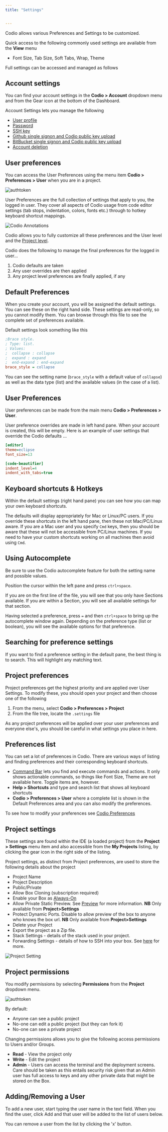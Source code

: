 ```yaml
---
title: "Settings"


---
```


Codio allows various Preferences and Settings to be customized.

Quick access to the following commonly used settings are available from the **View** menu

- Font Size, Tab Size, Soft Tabs, Wrap, Theme

Full settings can be accessed and managed as follows

## Account settings
You can find your account settings in the **Codio > Account** dropdown menu and from the Gear icon at the bottom of the Dashboard.

Account Settings lets you manage the following

- [User profile](/dashboard/account/general/)
- [Password](/dashboard/account/forgotpassword/)
- [SSH key](/dashboard/account/publickey)
- [Github single signon and Codio public key upload](/dashboard/account/github)
- [BitBucket single signon and Codio public key upload](/dashboard/account/bitbucket)
- [Account deletion](/dashboard/account/delete)

## User preferences
You can access the User Preferences using the menu item **Codio > Preferences > User** when you are in a project.

![authtoken](/img/prefs-menu.png)

User Preferences are the full collection of settings that apply to you, the logged in user. They cover all aspects of Codio usage from code editor settings (tab stops, indentation, colors, fonts etc.) through to hotkey keyboard shortcut mappings.

![Codio Annotations](/img/prefs-user.png)


Codio allows you to fully customize all these preferences and the User level and the [Project level](/ide/customization/project-prefs).

Codio does the following to manage the final preferences for the logged in user...

1. Codio defaults are taken
2. Any user overrides are then applied
3. Any project level preferences are finally applied, if any

## Default Preferences
When you create your account, you will be assigned the default settings. You can see these on the right hand side. These settings are read-only, so you cannot modify them. You can browse through this file to see the complete set of preferences available.

Default settings look something like this

```ini
;Brace style.
; Type: list.
; Values:
;  collapse : collapse
;  expand : expand
;  end-expand : end-expand
brace_style = collapse
```

You can see the setting name (`brace_style` with a default value of `collapse`) as well as the data type (list) and the available values (in the case of a list).

## User Preferences
User preferences can be made from the main menu **Codio > Preferences > User**.

User preference overrides are made in left hand pane. When your account is created, this will be empty. Here is an example of user settings that override the Codio defaults ...

```ini
[editor]
theme=eclipse
font_size=13

[code-beautifier]
indent_level=4
indent_with_tabs=true
```

## Keyboard shortcuts & Hotkeys
Within the default settings (right hand pane) you can see how you can map your own keyboard shortcuts.

The defaults will display appropriately for Mac or Linux/PC users. If you override these shortcuts in the left hand pane, then these not Mac/PC/Linux aware. If you are a Mac user and you specify `Cmd` keys, then you should be aware that these will not be accessible from PC/Linux machines. If you need to have your custom shortcuts working on all machines then avoid using `Cmd`.

## Using Autocomplete
Be sure to use the Codio autocomplete feature for both the setting name and possible values.

Position the cursor within the left pane and press `ctrl+space`.

If you are on the first line of the file, you will see that you only have Sections available. If you are within a Section, you will see all available settings for that section.

Having selected a preference, press `=` and then `ctrl+space` to bring up the autocomplete window again. Depending on the preference type (list or boolean), you will see the available options for that preference.


## Searching for preference settings
If you want to find a preference setting in the default pane, the best thing is to search. This will highlight any matching text.


## Project preferences
Project preferences get the highest priority and are applied over User Settings. To modify these, you should open your project and then choose one of the following

1. From the menu, select **Codio > Preferences > Project**
2. From the file tree, locate the `.settings` file

As any project preferences will be applied over your user preferences and everyone else's, you should be careful in what settings you place in here.

## Preferences list
You can set a lot of preferences in Codio. There are various ways of listing and finding preferences and their corresponding keyboard shortcuts.

- [Command Bar](/ide/features/command-bar) lets you find and execute commands and actions. It only shows actionable commands, so things like Font Size, Theme are not available here. Toggle items are, however.
- **Help > Shortcuts** and type and search list that shows all keyboard shortcuts
- **Codio > Preferences > User** where a complete list is shown in the Default Preferences area and you can also modify the preferences.

To see how to modify your preferences see [Codio Preferences](/ide/customization/codio-prefs)

## Project settings
These settings are found within the IDE (a loaded project) from the **Project > Settings** menu item and also accessible from the **My Projects** listing, by clicking the gear icon in the right side of the listing.

Project settings, as distinct from Project preferences, are used to store the following details about the project


- Project Name
- Project Description
- Public/Private
- Allow Box Cloning (subscription required)
- Enable your Box as [Always-On](/ide/boxes/always-on/)
- Allow Private Static Preview. See [Preview](/ide/features/inline-preview/) for more information. **NB** Only available from **Project>Settings**
- Protect Dynamic Ports. Disable to allow preview of the box to anyone who knows the box url. **NB** Only available from **Project>Settings**
- Delete your Project
- Export the project as a Zip file.
- Stack Settings - details of the stack used in your project.
- Forwarding Settings - details of how to SSH into your box. See [here](/ide/boxes/access/ssh-access/) for more.

![Project Setting](/img/project-settings.png)

## Project permissions
You modify permissions by selecting **Permissions** from the **Project** dropdown menu.

![authtoken](/img/permissions-dlg.png)

By default:

- Anyone can see a public project
- No-one can edit a public project (but they can fork it)
- No-one can see a private project

Changing permissions allows you to give the following access permissions to Users and/or Groups.

- **Read** - View the project only
- **Write** - Edit the project
- **Admin** - Users can access the terminal and the deployment screens. Care should be taken as this entails security risk given that an Admin user has full access to keys and any other private data that might be stored on the Box.

## Adding/Removing a User
To add a new user, start typing the user name in the text field. When you find the user, click Add and that user will be added to the list of users below.

You can remove a user from the list by clicking the 'x' button.
